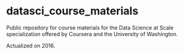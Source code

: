 datasci_course_materials
========================

Public repository for course materials for the Data Science at Scale specialization offered by Coursera and the University of Washington.

Actualized on 2016.
